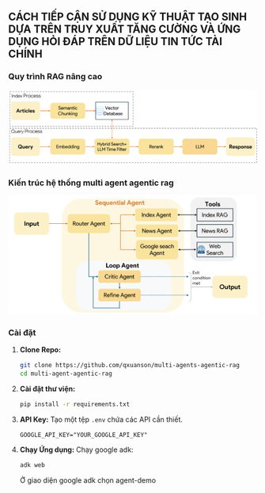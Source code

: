 ## CÁCH TIẾP CẬN SỬ DỤNG KỸ THUẬT TẠO SINH DỰA TRÊN TRUY  XUẤT TĂNG CƯỜNG VÀ ỨNG DỤNG HỎI ĐÁP   TRÊN DỮ LIỆU TIN TỨC TÀI CHÍNH 
### Quy trình RAG nâng cao
![An Overview of RAG Systems](image/rag.png)
### Kiến trúc hệ thống multi agent agentic rag
![An Overview of Multi-Agent Agentic RAG Systems](image/agentic.png)
### Cài đặt

1.  **Clone Repo:**
    ```bash
    git clone https://github.com/qxuanson/multi-agents-agentic-rag
    cd multi-agent-agentic-rag
    ```

2.  **Cài đặt thư viện:**
    ```bash
    pip install -r requirements.txt
    ```

3.  **API Key:**
    Tạo một tệp `.env` chứa các API cần thiết.
    ```env
    GOOGLE_API_KEY="YOUR_GOOGLE_API_KEY"
    ```

4.  **Chạy Ứng dụng:**
    Chạy google adk:
    ```bash
    adk web
    ```
    Ở giao diện google adk chọn agent-demo
